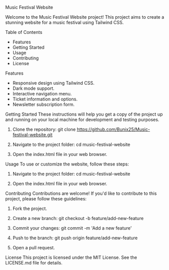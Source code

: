Music Festival Website

Welcome to the Music Festival Website project! This project aims to create a stunning website for a music festival using Tailwind CSS.

Table of Contents
- Features
- Getting Started
- Usage
- Contributing
- License

Features
- Responsive design using Tailwind CSS.
- Dark mode support.
- Interactive navigation menu.
- Ticket information and options.
- Newsletter subscription form.

Getting Started
These instructions will help you get a copy of the project up and running on your local machine for development and testing purposes.

1. Clone the repository:
  git clone https://github.com/Bunix25/Music-festival-website.git

2. Navigate to the project folder:
   cd music-festival-website

3. Open the index.html file in your web browser.

Usage
To use or customize the website, follow these steps:

1. Navigate to the project folder:
   cd music-festival-website

2. Open the index.html file in your web browser.

Contributing
Contributions are welcome! If you'd like to contribute to this project, please follow these guidelines:

1. Fork the project.
2. Create a new branch:
   git checkout -b feature/add-new-feature

3. Commit your changes:
   git commit -m 'Add a new feature'

4. Push to the branch:
   git push origin feature/add-new-feature

5. Open a pull request.

License
This project is licensed under the MIT License. See the LICENSE.md file for details.





